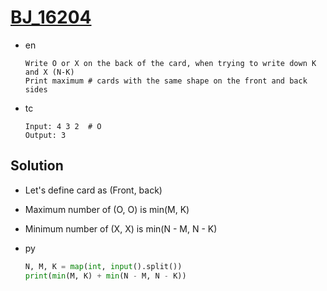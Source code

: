 # [BJ_16204](https://acmicpc.net/problem/16204)

* en

  ```en
  Write O or X on the back of the card, when trying to write down K and X (N-K)
  Print maximum # cards with the same shape on the front and back sides
  ```

* tc

  ```tc
  Input: 4 3 2  # O
  Output: 3
  ```

## Solution

* Let's define card as (Front, back)
* Maximum number of (O, O) is min(M, K)
* Minimum number of (X, X) is min(N - M, N - K)

* py

  ```py
  N, M, K = map(int, input().split())
  print(min(M, K) + min(N - M, N - K))
  ```

